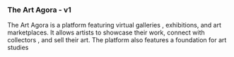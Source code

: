 ### The Art Agora - v1
The Art Agora is a platform featuring virtual galleries , exhibitions, and art marketplaces. It allows artists to showcase their work, connect with collectors , and sell their art. The platform also features a foundation for art studies